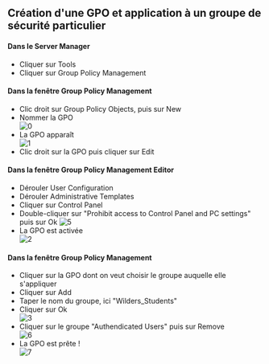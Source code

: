 ## Création d'une GPO et application à un groupe de sécurité particulier

#### Dans le Server Manager
- Cliquer sur Tools
- Cliquer sur Group Policy Management
#### Dans la fenêtre Group Policy Management
- Clic droit sur Group Policy Objects, puis sur New
- Nommer la GPO  
![0](https://github.com/user-attachments/assets/7d1ebeb0-c5f1-447e-8a31-a83d4721193a)
- La GPO apparaît  
![1](https://github.com/user-attachments/assets/04689331-dc03-49ea-88c6-a46d99b8bd4a)
- Clic droit sur la GPO puis cliquer sur Edit
#### Dans la fenêtre Group Policy Management Editor
- Dérouler User Configuration
- Dérouler Administrative Templates
- Cliquer sur Control Panel
- Double-cliquer sur "Prohibit access to Control Panel and PC settings" puis sur Ok
![5](https://github.com/user-attachments/assets/ebb556b3-f8d7-4f37-8f00-b36b396aeb1a)
- La GPO est activée  
![2](https://github.com/user-attachments/assets/ecc7929a-9126-4298-af62-9767e9c3f8e9)

#### Dans la fenêtre Group Policy Management
- Cliquer sur la GPO dont on veut choisir le groupe auquelle elle s'appliquer
- Cliquer sur Add
- Taper le nom du groupe, ici "Wilders_Students"
- Cliquer sur Ok  
![3](https://github.com/user-attachments/assets/f5b10bf2-75b5-4909-8da0-2c74843193f6)
- Cliquer sur le groupe "Authendicated Users" puis sur Remove  
![6](https://github.com/user-attachments/assets/ef5b353c-637a-477e-a7cb-9f4e9b61c494)
- La GPO est prête !  
![7](https://github.com/user-attachments/assets/26eb81a6-d5a0-45e0-8a1d-5a436c06ee90)


